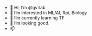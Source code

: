 - 👋 Hi, I’m @gvrlab
- 👀 I’m interested in ML/AI, Rpi, Biology
- 🌱 I’m currently learning TF
- 💞️ I’m looking good.
- 📫 

<!---
gvrlab/gvrlab is a ✨ special ✨ repository because its `README.md` (this file) appears on your GitHub profile.
You can click the Preview link to take a look at your changes.
--->
